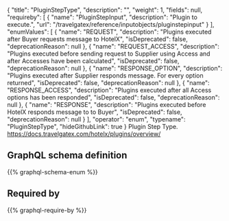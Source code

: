 {
  "title": "PluginStepType",
  "description": "",
  "weight": 1,
  "fields": null,
  "requireby": [
    {
      "name": "PluginStepInput",
      "description": "Plugin to execute.",
      "url": "/travelgatex/reference/inputobjects/pluginstepinput"
    }
  ],
  "enumValues": [
    {
      "name": "REQUEST",
      "description": "Plugins executed after Buyer requests message to HotelX",
      "isDeprecated": false,
      "deprecationReason": null
    },
    {
      "name": "REQUEST_ACCESS",
      "description": "Plugins executed before sending request to Supplier using Access and after Accesses have been calculated",
      "isDeprecated": false,
      "deprecationReason": null
    },
    {
      "name": "RESPONSE_OPTION",
      "description": "Plugins executed after Supplier responds message. For every option returned",
      "isDeprecated": false,
      "deprecationReason": null
    },
    {
      "name": "RESPONSE_ACCESS",
      "description": "Plugins executed after all Access options has been responded",
      "isDeprecated": false,
      "deprecationReason": null
    },
    {
      "name": "RESPONSE",
      "description": "Plugins executed before HotelX responds message to to Buyer",
      "isDeprecated": false,
      "deprecationReason": null
    }
  ],
  "operator": "enum",
  "typename": "PluginStepType",
  "hideGithubLink": true
}
Plugin Step Type. https://docs.travelgatex.com/hotelx/plugins/overview/
## GraphQL schema definition

{{% graphql-schema-enum %}}

## Required by

{{% graphql-require-by %}}

